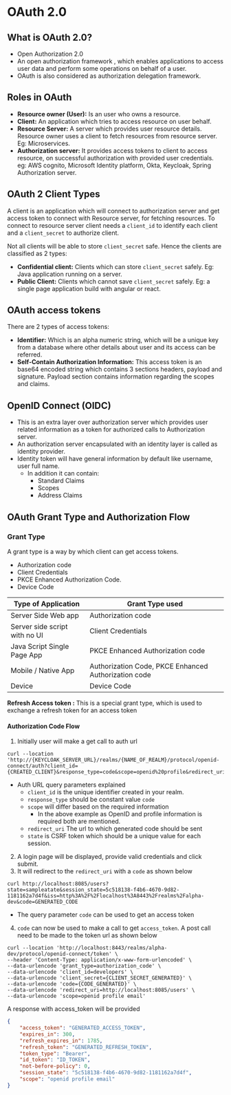 # OAuth 2.0

## What is OAuth 2.0?

- Open Authorization 2.0
- An open authorization framework , which enables applications to access user data and perform some operations on behalf of a user.
- OAuth is also considered as authorization delegation framework.

## Roles in OAuth

- **Resource owner (User):** Is an user who owns a resource.
- **Client:** An application which tries to access resource on user behalf.
- **Resource Server:** A server which provides user resource details. Resource owner uses a client to fetch resources from resource server. Eg: Microservices.
- **Authorization server:** It provides access tokens to client to access resource, on successful authorization with provided user credentials. eg: AWS cognito, Microsoft Identity platform, Okta, Keycloak, Spring Authorization server.

## OAuth 2 Client Types

A client is an application which will connect to authorization server and get access token to connect with Resource server, for fetching resources. To connect to resource server client needs a `client_id` to identify each client and a `client_secret` to authorize client.

Not all clients will be able to store `client_secret` safe. Hence the clients are classified as 2 types:
- **Confidential client:** Clients which can store `client_secret` safely. Eg: Java application running on a server.
- **Public Client:** Clients which cannot save `client_secret` safely. Eg: a single page application build with angular or react.

## OAuth access tokens

There are 2 types of access tokens:
- **Identifier:** Which is an alpha numeric string, which will be a unique key from a database where other details about user and its access can be referred.
- **Self-Contain Authorization Information:** This access token is an base64 encoded string which contains 3 sections headers, payload and signature. Payload section contains information regarding the scopes and claims.

## OpenID Connect (OIDC)

- This is an extra layer over authorization server which provides user related information as a token for authorized calls to Authorization server.
- An authorization server encapsulated with an identity layer is called as identity provider.
- Identity token will have general information by default like username, user full name.
	- In addition it can contain:
		- Standard Claims
		- Scopes
		- Address Claims

## OAuth Grant Type and Authorization Flow

### Grant Type

 A grant type is a way by which client can get access tokens.

- Authorization code
- Client Credentials
- PKCE Enhanced Authorization Code.
- Device Code

| Type of Application           | Grant Type used                                      |
| ----------------------------- | ---------------------------------------------------- |
| Server Side Web app           | Authorization code                                   |
| Server side script with no UI | Client Credentials                                   |
| Java Script Single Page App   | PKCE Enhanced Authorization code                     |
| Mobile / Native App           | Authorization Code, PKCE Enhanced Authorization code |
| Device                        | Device Code                                          |

**Refresh Access token :**
This is a special grant type, which is used to exchange a refresh token for an access token 

#### Authorization Code Flow

1)  Initially user will make a get call to auth url

```shell
curl --location 'http://{KEYCLOAK_SERVER_URL}/realms/{NAME_OF_REALM}/protocol/openid-connect/auth?client_id={CREATED_CLIENT}&response_type=code&scope=openid%20profile&redirect_uri=http%3A%2F%2Flocalhost%3A8085%2Fusers&state=sampleatate'
```

- Auth URL query parameters explained
	- `client_id` is the unique identifier created in your realm.
	- `response_type` should be constant value `code`
	- `scope` will differ based on the required information
		- In the above example as OpenID and profile information is required both are mentioned.
	- `redirect_uri` The url to which generated code should be sent
	- `state` is CSRF token which should be a unique value for each session.

2) A login page will be displayed, provide valid credentials and click submit.
3) It will redirect to the `redirect_uri` with a `code` as shown below

```shell
curl http://localhost:8085/users?state=sampleatate&session_state=5c518138-f4b6-4670-9d82-1181162a7d4f&iss=http%3A%2F%2Flocalhost%3A8443%2Frealms%2Falpha-dev&code=GENERATED_CODE
```
- The query parameter `code` can be used to get an access token
4) `code` can now be used to make a call to get `access_token`. A post call need to be made to the token url as shown below

```shell
curl --location 'http://localhost:8443/realms/alpha-dev/protocol/openid-connect/token' \
--header 'Content-Type: application/x-www-form-urlencoded' \
--data-urlencode 'grant_type=authorization_code' \
--data-urlencode 'client_id=developers' \
--data-urlencode 'client_secret={CLIENT_SECRET_GENERATED}' \
--data-urlencode 'code={CODE_GENERATED}' \
--data-urlencode 'redirect_uri=http://localhost:8085/users' \
--data-urlencode 'scope=openid profile email'
```

A response with access_token will be provided
```json
{
    "access_token": "GENERATED_ACCESS_TOKEN",
    "expires_in": 300,
    "refresh_expires_in": 1785,
    "refresh_token": "GENERATED_REFRESH_TOKEN",
    "token_type": "Bearer",
    "id_token": "ID_TOKEN",
    "not-before-policy": 0,
    "session_state": "5c518138-f4b6-4670-9d82-1181162a7d4f",
    "scope": "openid profile email"
}
```